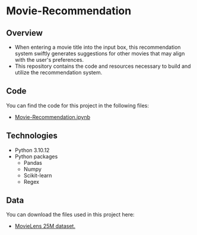 # Movie-Recommendation

## Overview

- When entering a movie title into the input box, this recommendation system swiftly generates suggestions for other movies that may align with the user's preferences.
- This repository contains the code and resources necessary to build and utilize the recommendation system.

## Code

You can find the code for this project in the following files:

- [Movie-Recommendation.ipynb](https://github.com/LasithaAmarasinghe/Movie-Recommendation/blob/main/Movie%20Recommendation.ipynb)
  
## Technologies 

* Python 3.10.12
* Python packages
  * Pandas
  * Numpy
  * Scikit-learn
  * Regex 

## Data

You can download the files used in this project here:
* [MovieLens 25M dataset.](https://grouplens.org/datasets/movielens/25m/)
